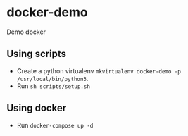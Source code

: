 # docker-demo
Demo docker 


## Using scripts

- Create a python virtualenv `mkvirtualenv docker-demo -p /usr/local/bin/python3`.
- Run `sh scripts/setup.sh`

## Using docker

- Run `docker-compose up -d`

